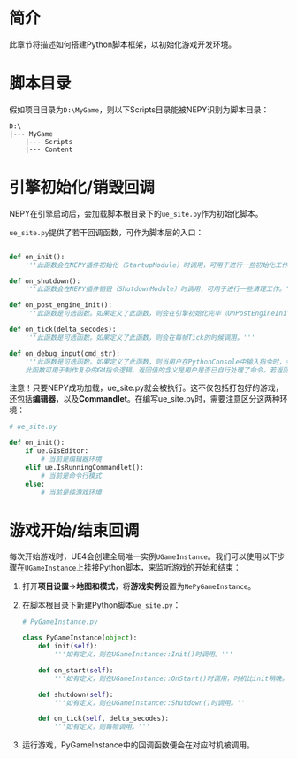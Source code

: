 # 简介

此章节将描述如何搭建Python脚本框架，以初始化游戏开发环境。

# 脚本目录

假如项目目录为```D:\MyGame```，则以下Scripts目录能被NEPY识别为脚本目录：

```
D:\
|--- MyGame
    |--- Scripts
    |--- Content
```

# 引擎初始化/销毁回调

NEPY在引擎启动后，会加载脚本根目录下的```ue_site.py```作为初始化脚本。

```ue_site.py```提供了若干回调函数，可作为脚本层的入口：

```python

def on_init():
    '''此函数会在NEPY插件初始化（StartupModule）时调用，可用于进行一些初始化工作。'''

def on_shutdown():
    '''此函数会在NEPY插件销毁（ShutdownModule）时调用，可用于进行一些清理工作。'''

def on_post_engine_init():
    '''此函数是可选函数。如果定义了此函数，则会在引擎初始化完毕（OnPostEngineInit）时调用。'''

def on_tick(delta_secodes):
    '''此函数是可选函数。如果定义了此函数，则会在每帧Tick的时候调用。'''

def on_debug_input(cmd_str):
    '''此函数是可选函数。如果定义了此函数，则当用户在PythonConsole中输入指令时，会首先回调到该函数。
    此函数可用于制作复杂的GM指令逻辑。返回值的含义是用户是否已自行处理了命令，若返回False，则PythonConsole会继续eval用户命令。'''
```

注意！只要NEPY成功加载，ue_site.py就会被执行。这不仅包括打包好的游戏，还包括**编辑器**，以及**Commandlet**。在编写ue_site.py时，需要注意区分这两种环境：

```python
# ue_site.py

def on_init():
    if ue.GIsEditor:
        # 当前是编辑器环境
    elif ue.IsRunningCommandlet():
        # 当前是命令行模式
    else:
        # 当前是纯游戏环境
```

# 游戏开始/结束回调

每次开始游戏时，UE4会创建全局唯一实例```UGameInstance```。我们可以使用以下步骤在```UGameInstance```上挂接Python脚本，来监听游戏的开始和结束：


1. 打开**项目设置**->**地图和模式**，将**游戏实例**设置为```NePyGameInstance```。

2. 在脚本根目录下新建Python脚本```ue_site.py```：

	```python
	# PyGameInstance.py

	class PyGameInstance(object):
	    def init(self):
	        '''如有定义，则在UGameInstance::Init()时调用。'''

	    def on_start(self):
	        '''如有定义，则在UGameInstance::OnStart()时调用，时机比init稍晚。'''

	    def shutdown(self):
	        '''如有定义，则在UGameInstance::Shutdown()时调用。'''

	    def on_tick(self, delta_secodes):
	        '''如有定义，则每帧调用。'''
	```

3. 运行游戏，PyGameInstance中的回调函数便会在对应时机被调用。